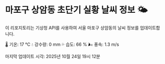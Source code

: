 
# 마포구 상암동 초단기 실황 날씨 정보 🌤️

이 리포지토리는 기상청 API를 사용하여 서울 마포구 상암동의 날씨 정보를 업데이트합니다. 

🌡️ 기온: 17 ℃
💧 강수량: 0 mm
💦 습도: 66 %
🌬️ 풍속: 1.3 m/s

마지막 업데이트 시각: 2025년 10월 24일 19시 12분    
